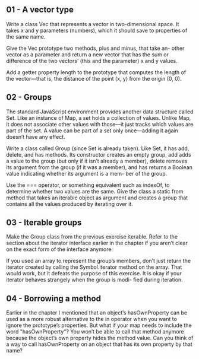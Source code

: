 ## 01 - A vector type

Write a class Vec that represents a vector in two-dimensional space. It takes x and y parameters (numbers), which it should save to properties of the same name.

Give the Vec prototype two methods, plus and minus, that take an- other vector as a parameter and return a new vector that has the sum or difference of the two vectors’ (this and the parameter) x and y values.

Add a getter property length to the prototype that computes the length of the vector—that is, the distance of the point (x, y) from the origin (0, 0).

## 02 - Groups

The standard JavaScript environment provides another data structure called Set. Like an instance of Map, a set holds a collection of values. Unlike Map, it does not associate other values with those—it just tracks which values are part of the set. A value can be part of a set only once—adding it again doesn’t have any effect.

Write a class called Group (since Set is already taken). Like Set, it has add, delete, and has methods. Its constructor creates an empty group, add adds a value to the group (but only if it isn’t already a member), delete removes its argument from the group (if it was a member), and has returns a Boolean value indicating whether its argument is a mem- ber of the group.

Use the === operator, or something equivalent such as indexOf, to determine whether two values are the same.
Give the class a static from method that takes an iterable object as argument and creates a group that contains all the values produced by iterating over it.

## 03 - Iterable groups

Make the Group class from the previous exercise iterable. Refer to the section about the iterator interface earlier in the chapter if you aren’t clear on the exact form of the interface anymore.

If you used an array to represent the group’s members, don’t just return the iterator created by calling the Symbol.iterator method on the array. That would work, but it defeats the purpose of this exercise.
It is okay if your iterator behaves strangely when the group is modi- fied during iteration.

## 04 - Borrowing a method

Earlier in the chapter I mentioned that an object’s hasOwnProperty can be used as a more robust alternative to the in operator when you want to ignore the prototype’s properties. But what if your map needs to include the word "hasOwnProperty"? You won’t be able to call that method anymore because the object’s own property hides the method value.
Can you think of a way to call hasOwnProperty on an object that has its own property by that name?